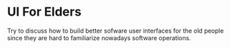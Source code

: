 # UI For Elders
 Try to discuss how to build better sofware user interfaces for the old people since they are hard to familiarize nowadays software operations.
